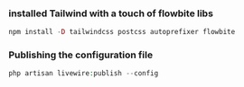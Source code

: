 ### installed Tailwind with a touch of flowbite libs

```php
npm install -D tailwindcss postcss autoprefixer flowbite
```

### Publishing the configuration file

```php
php artisan livewire:publish --config
```